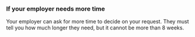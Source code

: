 ###  **If your employer needs more time**

Your employer can ask for more time to decide on your request. They must tell
you how much longer they need, but it cannot be more than 8 weeks.
